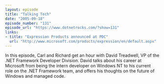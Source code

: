 ```yaml
---
layout: episode
title: "Talking Tech"
date: "2005-09-18"
episode_number: "131"
episode_url: "https://www.dotnetrocks.com/?show=131"
links:
- title: "Expression Products announced at PDC"
  url: "http://www.microsoft.com/products/expression/en/default.aspx"
---
```


In this episode, Carl and Richard get an hour with David Treadwell, VP of the .NET Framework Developer Division. David talks about his career at Microsoft from being the intern developer on Windows NT to his current role on the .NET Framework team, and offers his thoughts on the future of Windows and managed code.
